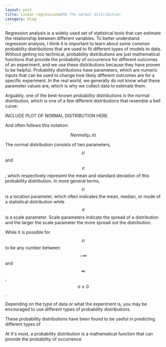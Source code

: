 ```yaml
---
layout: post
title: Linear regression&#58 The normal distribution
category: blog
---
```


Regression analysis is a widely used set of statistical tools that can estimate the relationship between different variables. To better understand regression analysis, I think it is important to learn about some common probability distributions that are used to fit different types of models to data. Without getting too technical, probability distributions are just mathematical functions that provide the probability of occurrence for different outcomes of an experiment, and we use these distributions because they have proven to be helpful. Probability distributions have parameters, which are numeric inputs that can be used to change how likely different outcomes are for a specific experiment. In the real world, we generally do not know what these parameter values are, which is why we collect data to estimate them.

Arguably, one of the best-known probability distributions is the normal distribution, which is one of a few different distributions that resemble a bell curve:

INCLUDE PLOT OF NORMAL DISTRIBUTION HERE.

And often follows this notation:

$$Normal(\mu, \sigma)$$

The normal distribution consists of two parameters, <span>$$\mu$$</span> and <span>$$\sigma$$</span>, which respectively represent the mean and standard deviation of this probability distribution. In more general terms, <span>$$\mu$$</span> is a location parameter, which often indicates the mean, median, or mode of a statistical distribution while <span>$$\sigma$$</span> is a scale parameter. Scale parameters indicate the spread of a distribution and the larger the scale parameter the more spread out the distribution. 

While it is possible for <span>$$\mu$$</span> to be any number between <span>$$-\infty$$</span> and <span>$$\infty$$</span>,  <span>$$\sigma \geq 0$$.

Depending on the type of data or what the experiment is, you may be encouraged to use different types of probability distributions.

These probability distributions have been found to be useful in predicting different types of   

At it's most, a probability distribution is a mathematical function that can provide the probability of occurrence 